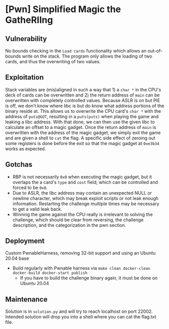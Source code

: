 # [Pwn] Simplified Magic the GatheRIIng

## Vulnerability
No bounds checking in the `Load cards` functionality which allows an
out-of-bounds write on the stack. The program only allows the loading of two
cards, and thus the overwriting of two values.

## Exploitation
Stack variables are (mis)aligned in such a way that 1) a `char *` in the CPU's
deck of cards can be overwritten and 2) the return address of `main` can be
overwritten with completely controlled values. Because ASLR is on but PIE is
off, we don't know where libc is but do know what address portions of the
binary reside at. This allows us to overwrite the CPU card's `char *` with the
address of `puts@GOT`, resulting in a `puts(puts)` when playing the game and
leaking a libc address. With that done, we can then use the given libc to
calculate an offset to a magic gadget. Once the return address of `main` is
overwritten with the address of the magic gadget, we simply exit the game and
are given a shell to `cat` the flag. A specific side effect of zeroing out some
registers is done before the exit so that the magic gadget at `0xe3b34` works
as expected.

## Gotchas

* RBP is not necessarily `0x0` when executing the magic gadget, but it overlaps the a card's `type` and `cost` field, which can be controlled and forced to be `0x0`.
* Due to ASLR, the libc address may contain an unexpected NULL or newline character, which may break exploit scripts or not leak enough information. Restarting the challenge multiple times may be necessary to get a valid leak back.
* Winning the game against the CPU really is irrelevant to solving the challenge, which should be clear from reversing, the challenge description, and the categorization in the pwn section.

## Deployment
Custom PwnableHarness, removing 32-bit support and using an Ubuntu 20.04 base
* Build regularly with Pwnable harness via `make clean docker-clean docker-build docker-start publish`
  * If you have to build the challenge binary again, it must be done on Ubuntu 20.04

## Maintenance

Solution is in `solution.py` and will try to reach localhost on port 22002.
Intended solution will drop you into a shell where you can cat the flag.txt
file.
